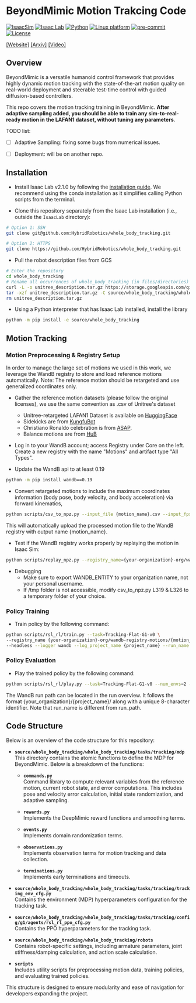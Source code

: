 # BeyondMimic Motion Trakcing Code

[![IsaacSim](https://img.shields.io/badge/IsaacSim-4.5.0-silver.svg)](https://docs.omniverse.nvidia.com/isaacsim/latest/overview.html)
[![Isaac Lab](https://img.shields.io/badge/IsaacLab-2.1.0-silver)](https://isaac-sim.github.io/IsaacLab)
[![Python](https://img.shields.io/badge/python-3.10-blue.svg)](https://docs.python.org/3/whatsnew/3.10.html)
[![Linux platform](https://img.shields.io/badge/platform-linux--64-orange.svg)](https://releases.ubuntu.com/20.04/)
[![pre-commit](https://img.shields.io/badge/pre--commit-enabled-brightgreen?logo=pre-commit&logoColor=white)](https://pre-commit.com/)
[![License](https://img.shields.io/badge/license-MIT-yellow.svg)](https://opensource.org/license/mit)

[[Website]](https://beyondmimic.github.io/)
[[Arxiv]](https://arxiv.org/abs/2508.08241)
[[Video]](https://youtu.be/RS_MtKVIAzY)

## Overview

BeyondMimic is a versatile humanoid control framework that provides highly dynamic motion tracking with the state-of-the-art motion quality on real-world deployment and steerable test-time control with guided diffusion-based controllers. 

This repo covers the motion tracking training in BeyondMimic. **After adaptive sampling added, you should be able to train any sim-to-real-ready motion in the LAFAN1 dataset, without tuning any parameters**. 

TODO list:

- [ ] Adaptive Sampling: fixing some bugs from numerical issues.
- [ ] Deployment: will be on another repo.


## Installation

- Install Isaac Lab v2.1.0 by following the [installation guide](https://isaac-sim.github.io/IsaacLab/main/source/setup/installation/index.html). We recommend using the conda installation as it simplifies calling Python scripts from the terminal.

- Clone this repository separately from the Isaac Lab installation (i.e., outside the `IsaacLab` directory):

```bash
# Option 1: SSH
git clone git@github.com:HybridRobotics/whole_body_tracking.git

# Option 2: HTTPS
git clone https://github.com/HybridRobotics/whole_body_tracking.git
```

- Pull the robot description files from GCS

```bash
# Enter the repository
cd whole_body_tracking
# Rename all occurrences of whole_body_tracking (in files/directories) to your_fancy_extension_name
curl -L -o unitree_description.tar.gz https://storage.googleapis.com/qiayuanl_robot_descriptions/unitree_description.tar.gz && \
tar -xzf unitree_description.tar.gz -C source/whole_body_tracking/whole_body_tracking/assets/ && \
rm unitree_description.tar.gz
```

- Using a Python interpreter that has Isaac Lab installed, install the library

```bash
python -m pip install -e source/whole_body_tracking
```

## Motion Tracking

### Motion Preprocessing & Registry Setup
In order to manage the large set of motions we used in this work, we leverage the WandB registry to store and load reference motions automatically.
Note: The reference motion should be retargeted and use generalized coordinates only. 

- Gather the reference motion datasets (please follow the original licenses), we use the same convention as .csv of Unitree's dataset
    
    - Unitree-retargeted LAFAN1 Dataset is available on [HuggingFace](https://huggingface.co/datasets/lvhaidong/LAFAN1_Retargeting_Dataset)
    - Sidekicks are from [KungfuBot](https://kungfu-bot.github.io/)
    - Christiano Ronaldo celebration is from [ASAP](https://github.com/LeCAR-Lab/ASAP). 
    - Balance motions are from [HuB](https://hub-robot.github.io/)


- Log in to your WandB account; access Registry under Core on the left. Create a new registry with the name "Motions" and artifact type "All Types". 

- Update the WandB api to at least 0.19
```bash
python -m pip install wandb==0.19
```

- Convert retargeted motions to include the maximum coordinates information (body pose, body velocity, and body acceleration) via forward kinematics,

```bash
python scripts/csv_to_npz.py --input_file {motion_name}.csv --input_fps 30 --output_name {motion_name} --headless
```

This will automatically upload the processed motion file to the WandB registry with output name {motion_name}. 


- Test if the WandB registry works properly by replaying the motion in Isaac Sim:

```bash
python scripts/replay_npz.py --registry_name={your-organization}-org/wandb-registry-motions/{motion_name}
```

- Debugging
    - Make sure to export WANDB_ENTITY to your organization name, not your personal username. 
    - If /tmp folder is not accessible, modify csv_to_npz.py L319 & L326 to a temporary folder of your choice. 

### Policy Training
- Train policy by the following command:
```bash
python scripts/rsl_rl/train.py --task=Tracking-Flat-G1-v0 \
--registry_name {your-organization}-org/wandb-registry-motions/{motion_name} \
--headless --logger wandb --log_project_name {project_name} --run_name {run_name}
```

### Policy Evaluation


- Play the trained policy by the following command:

```bash
python scripts/rsl_rl/play.py --task=Tracking-Flat-G1-v0 --num_envs=2 --wandb_path={wandb-run-path}
```

The WandB run path can be located in the run overview. It follows the format {your_organization}/{project_name}/ along with a unique 8-character identifier. Note that run_name is different from run_path. 

## Code Structure

Below is an overview of the code structure for this repository:

- **`source/whole_body_tracking/whole_body_tracking/tasks/tracking/mdp`**  
    This directory contains the atomic functions to define the MDP for BeyondMimic. Below is a breakdown of the functions:

    - **`commands.py`**  
        Command library to compute relevant variables from the reference motion, current robot state, and error computations. This includes pose and velocity error calculation, initial state randomization, and adaptive sampling. 

    - **`rewards.py`**  
        Implements the DeepMimic reward functions and smoothing terms.

    - **`events.py`**  
        Implements domain randomization terms.

    - **`observations.py`**  
        Implements observation terms for motion tracking and data collection.

    - **`terminations.py`**  
        Implements early terminations and timeouts. 

- **`source/whole_body_tracking/whole_body_tracking/tasks/tracking/tracking_env_cfg.py`**  
    Contains the environment (MDP) hyperparameters configuration for the tracking task.

- **`source/whole_body_tracking/whole_body_tracking/tasks/tracking/config/g1/agents/rsl_rl_ppo_cfg.py`**  
    Contains the PPO hyperparameters for the tracking task.

- **`source/whole_body_tracking/whole_body_tracking/robots`**  
    Contains robot-specific settings, including armature parameters, joint stiffness/damping calculation, and action scale calculation. 

- **`scripts`**  
    Includes utility scripts for preprocessing motion data, training policies, and evaluating trained policies.

This structure is designed to ensure modularity and ease of navigation for developers expanding the project.
